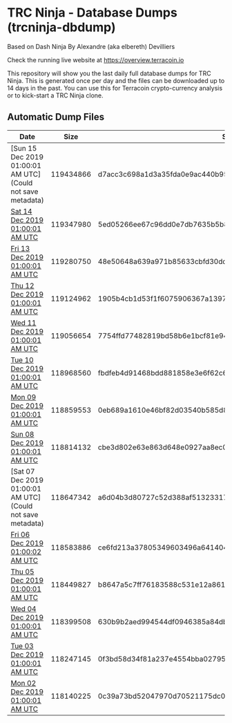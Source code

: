 # TRC Ninja - Database Dumps (trcninja-dbdump)
Based on Dash Ninja By Alexandre (aka elbereth) Devilliers

Check the running live website at https://overview.terracoin.io

This repository will show you the last daily full database dumps for TRC Ninja. This is generated once per day and the files can be downloaded up to 14 days in the past.
You can use this for Terracoin crypto-currency analysis or to kick-start a TRC Ninja clone.


## Automatic Dump Files
| Date | Size | SHA256 |
|--|--|--|
| [Sun 15 Dec 2019 01:00:01 AM UTC](Could not save metadata) | 119434866 | d7acc3c698a1d3a35fda0e9ac440b95c4139e0c3e752a30149a17ced9eba833a | 
| [Sat 14 Dec 2019 01:00:01 AM UTC]() | 119347980 | 5ed05266ee67c96dd0e7db7635b5b8844d3cb9d58f42a9f887bff1b2817863fe | 
| [Fri 13 Dec 2019 01:00:01 AM UTC]() | 119280750 | 48e50648a639a971b85633cbfd30dd44aac3ce42ffc16d8483c727ee83512897 | 
| [Thu 12 Dec 2019 01:00:01 AM UTC](https://transfer.sh/leLOY/trcninja-dbdump-20191212010001.tar.bz2) | 119124962 | 1905b4cb1d53f1f6075906367a1397f70e31fc00ad0b6c696e3cd33f7a803fbc | 
| [Wed 11 Dec 2019 01:00:01 AM UTC]() | 119056654 | 7754ffd77482819bd58b6e1bcf81e94a4a6b8777ae332e99b3874c4347f79a02 | 
| [Tue 10 Dec 2019 01:00:01 AM UTC]() | 118968560 | fbdfeb4d91468bdd881858e3e6f62c63e4723af538c9ca5e95bbb23bdf9eded3 | 
| [Mon 09 Dec 2019 01:00:01 AM UTC](https://transfer.sh/5IPwA/trcninja-dbdump-20191209010001.tar.bz2) | 118859553 | 0eb689a1610e46bf82d03540b585d8c7ca236b734bf9229b6b419d827de43985 | 
| [Sun 08 Dec 2019 01:00:01 AM UTC](https://transfer.sh/3ZdP7/trcninja-dbdump-20191208010001.tar.bz2) | 118814132 | cbe3d802e63e863d648e0927aa8ec00538a78ef9fffc0cf75ef583db06e7c4f3 | 
| [Sat 07 Dec 2019 01:00:01 AM UTC](Could not save metadata) | 118647342 | a6d04b3d80727c52d388af5132331765bfd0fbd3b63cda969d93915f3433503b | 
| [Fri 06 Dec 2019 01:00:02 AM UTC]() | 118583886 | ce6fd213a37805349603496a64140447ba1c00cf231904085a31a3bf4312445d | 
| [Thu 05 Dec 2019 01:00:01 AM UTC](https://transfer.sh/GM1I8/trcninja-dbdump-20191205010001.tar.bz2) | 118449827 | b8647a5c7ff76183588c531e12a86120831320fa88cd2bab30130892eca67c58 | 
| [Wed 04 Dec 2019 01:00:01 AM UTC](https://transfer.sh/m1pQz/trcninja-dbdump-20191204010001.tar.bz2) | 118399508 | 630b9b2aed994544df0946385a84db141687a1b9c7ef062050de8b31c16057a1 | 
| [Tue 03 Dec 2019 01:00:01 AM UTC]() | 118247145 | 0f3bd58d34f81a237e4554bba0279578584cd590026acf9c3f2778d828b80df2 | 
| [Mon 02 Dec 2019 01:00:01 AM UTC](https://transfer.sh/lCfLy/trcninja-dbdump-20191202010001.tar.bz2) | 118140225 | 0c39a73bd52047970d70521175dc06bb608a30238af1bd155448d566ccdba7ff | 
